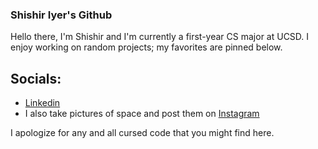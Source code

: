 ### Shishir Iyer's Github

Hello there, I'm Shishir and I'm currently a first-year CS major at UCSD. I enjoy working on random projects; my favorites are pinned below.

Socials:
---------
 - [Linkedin](https://www.linkedin.com/in/shishir-iyer-1973ba1a5/)
 - I also take pictures of space and post them on [Instagram](https://www.instagram.com/shishiriyer_photography/)

I apologize for any and all cursed code that you might find here.
